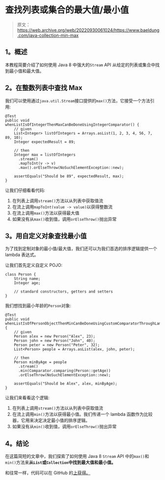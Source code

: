 # 查找列表或集合的最大值/最小值

> 原文：<https://web.archive.org/web/20220930061024/https://www.baeldung.com/java-collection-min-max>

## **1。概述**

本教程简要介绍了如何使用 Java 8 中强大的`Stream` API 从给定的列表或集合中找到最小值和最大值。

## **2。在整数列表中查找 Max**

我们可以使用通过`java.util.Stream`接口提供的`max()`方法，它接受一个方法引用:

```
@Test
public void whenListIsOfIntegerThenMaxCanBeDoneUsingIntegerComparator() {
    // given
    List<Integer> listOfIntegers = Arrays.asList(1, 2, 3, 4, 56, 7, 89, 10);
    Integer expectedResult = 89;

    // then
    Integer max = listOfIntegers
      .stream()
      .mapToInt(v -> v)
      .max().orElseThrow(NoSuchElementException::new);

    assertEquals("Should be 89", expectedResult, max);
}
```

让我们仔细看看代码:

1.  在列表上调用`stream()`方法以从列表中获取值流
2.  在流上调用`mapToInt(value -> value)`以获得整数流
3.  在流上调用`max()`方法以获得最大值
4.  如果没有从`max()`收到值，调用`orElseThrow()`抛出异常

## **3。用自定义对象查找最小值**

为了找到定制对象的最小值/最大值，我们还可以为我们首选的排序逻辑提供一个 lambda 表达式。

让我们首先定义自定义 POJO:

```
class Person {
    String name;
    Integer age;

    // standard constructors, getters and setters
}
```

我们想找到最小年龄的`Person`对象:

```
@Test
public void whenListIsOfPersonObjectThenMinCanBeDoneUsingCustomComparatorThroughLambda() {
    // given
    Person alex = new Person("Alex", 23);
    Person john = new Person("John", 40);
    Person peter = new Person("Peter", 32);
    List<Person> people = Arrays.asList(alex, john, peter);

    // then
    Person minByAge = people
      .stream()
      .min(Comparator.comparing(Person::getAge))
      .orElseThrow(NoSuchElementException::new);

    assertEquals("Should be Alex", alex, minByAge);
}
```

让我们来看看这个逻辑:

1.  在列表上调用`stream()`方法以从列表中获取值流
2.  在流上调用`min()`方法以获得最小值。我们传递一个 lambda 函数作为比较器，它用来决定决定最小值的排序逻辑。
3.  如果没有从`min()`收到值，调用`orElseThrow()`抛出异常

## **4。结论**

在这篇简短的文章中，我们探索了如何使用 Java 8 `Stream` API 中的`max()`和`min()`方法来**从`List`或`Collection`中找到最大值和最小值。**

和往常一样，代码可以在 GitHub 的[上获得。](https://web.archive.org/web/20221208143859/https://github.com/eugenp/tutorials/tree/master/core-java-modules/core-java-collections-list)
